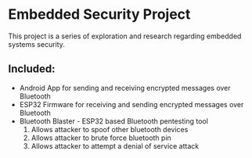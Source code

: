 # Embedded Security Project
This project is a series of exploration and research regarding embedded systems security.

## Included:
* Android App for sending and receiving encrypted messages over Bluetooth
* ESP32 Firmware for receiving and sending encrypted messages over Bluetooth
* Bluetooth Blaster - ESP32 based Bluetooth pentesting tool
  1. Allows attacker to spoof other bluetooth devices
  1. Allows attacker to brute force bluetooth pin
  1. Allows attacker to attempt a denial of service attack

